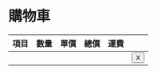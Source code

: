 # 購物車
<div id="flame" markdown="1">

|項目|數量|單價|總價|運費||
|-|-|-|-|-|-|
||||||<button>X</button>|
</div>
<script>
(function() {var tbody=document.all.flame.tBodies[0], button=tbody.querySelector('button').outerHTML; tbody.innerHTML=''; (localStorage.getItem('cart')||'').solit('\n').forEach(function(el) {el=el.split(','); fetch(a[2]+'.csv').then(v=>v.text()).then(v=>{v=v.split(','); tbody.innerHTML+='<tr>'+['', v[3]?el[0]+'<small>'+v[3]+'</small>':el[0], el[1], v[0], v[2]?Function('n, p', 'return'+(v[2][0]=='"'?(v[2].match(/^"(.*)"$/)||[])[1]:v[2]))(v[0], el[1]):v[0]*el[1], v[1], button].join('<td>');});});})();
</script>
